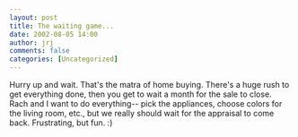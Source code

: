 ```yaml
---
layout: post
title: The waiting game...
date: 2002-08-05 14:00
author: jrj
comments: false
categories: [Uncategorized]
---
```

Hurry up and wait. That's the matra of home buying. There's a huge rush to get everything done, then you get to wait a month for the sale to close. Rach and I want to do everything-- pick the appliances, choose colors for the living room, etc., but we really should wait for the appraisal to come back. Frustrating, but fun. :)
